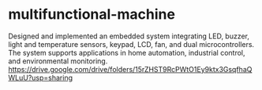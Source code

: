 # multifunctional-machine
Designed and implemented an embedded system integrating LED, buzzer, light and temperature sensors, keypad, LCD, fan, and dual microcontrollers. The system supports applications in home automation, industrial control, and environmental monitoring.
https://drive.google.com/drive/folders/15rZHST9RcPWtO1Ey9ktx3GsqfhaQWLuU?usp=sharing
